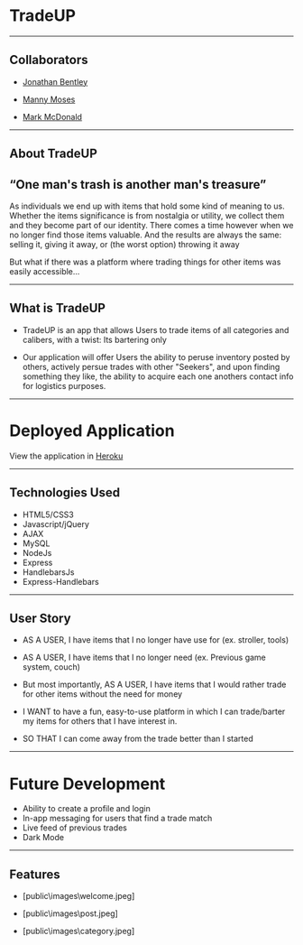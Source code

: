 <h1>TradeUP</h1>

<hr></hr>

<h2>Collaborators</h2> 

- [Jonathan Bentley](https://github.com/letsgitthis)

- [Manny Moses](https://github.com/MannyMoses)

- [Mark McDonald](https://github.com/markmcdnyu)

<hr></hr>

<h2>About TradeUP</h2>

<h2>“One man's trash is another man's treasure”</h2>

As individuals we end up with items that hold some kind of meaning to us. Whether the items significance is from nostalgia or utility, we collect them and they become part of our identity. 
There comes a time however when we no longer find those items valuable. And the results are always the same: selling it, giving it away, or (the worst option) throwing it away

But what if there was a platform where trading things for other items was easily accessible...
<hr></hr>

<h2>What is TradeUP</h2>

* TradeUP is an app that allows Users to trade items of all categories and calibers, with a twist: Its bartering only

* Our application will offer Users the ability to peruse inventory posted by others, actively persue trades with other "Seekers", and upon finding something they like, the ability to acquire each one anothers contact info for logistics purposes.

<hr></hr>

<h1>Deployed Application</h1>

View the application in [Heroku](https://warm-reef-18560.herokuapp.com/product)

<hr></hr>

<h2>Technologies Used</h2>

* HTML5/CSS3
* Javascript/jQuery
* AJAX
* MySQL
* NodeJs
* Express
* HandlebarsJs
* Express-Handlebars 

<hr></hr>

<h2>User Story</h2>

- AS A USER, I have items that I no longer have use for (ex. stroller, tools)

- AS A USER, I have items that I no longer need (ex. Previous game system, couch)

- But most importantly, AS A USER, I have items that I would rather trade for other items without the need for money

- I WANT to have a fun, easy-to-use platform in which I can trade/barter my items for others that I have interest in.

- SO THAT I can come away from the trade better than I started

<hr></hr>

# Future Development
* Ability to create a profile and login
* In-app messaging for users that find a trade match
* Live feed of previous trades
* Dark Mode

<hr></hr>

<h2>Features</h2>

* [public\images\welcome.jpeg]

* [public\images\post.jpeg]

* [public\images\category.jpeg]





